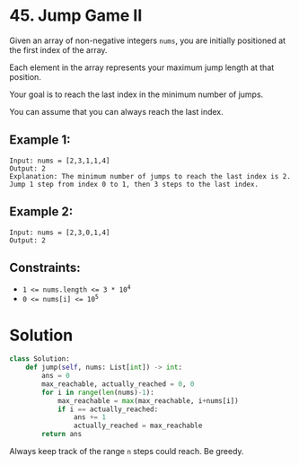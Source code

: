 # 45. Jump Game II

Given an array of non-negative integers `nums`, you are initially positioned at the first index of the array.

Each element in the array represents your maximum jump length at that position.

Your goal is to reach the last index in the minimum number of jumps.

You can assume that you can always reach the last index.

## Example 1:
```
Input: nums = [2,3,1,1,4]
Output: 2
Explanation: The minimum number of jumps to reach the last index is 2. Jump 1 step from index 0 to 1, then 3 steps to the last index.
```

## Example 2:
```
Input: nums = [2,3,0,1,4]
Output: 2
```

## Constraints:
- <code>1 <= nums.length <= 3 * 10<sup>4</sup></code>
- <code>0 <= nums[i] <= 10<sup>5</sup></code>

# Solution
```python
class Solution:
    def jump(self, nums: List[int]) -> int:
        ans = 0
        max_reachable, actually_reached = 0, 0
        for i in range(len(nums)-1):
            max_reachable = max(max_reachable, i+nums[i])
            if i == actually_reached:
                ans += 1
                actually_reached = max_reachable
        return ans
```
Always keep track of the range `n` steps could reach. Be greedy.
